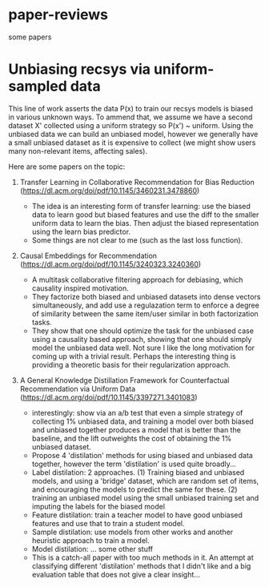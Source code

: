 # paper-reviews
some papers

# Unbiasing recsys via uniform-sampled data
This line of work asserts the data P(x) to train our recsys models is biased in various unknown ways. To ammend that, we assume we have a second dataset X' collected using a uniform strategy so P(x') ~ uniform. Using the unbiased data we can build an unbiased model, however we generally have a small unbiased dataset as it is expensive to collect (we might show users many non-relevant items, affecting sales).

Here are some papers on the topic:

1. Transfer Learning in Collaborative Recommendation for Bias Reduction (https://dl.acm.org/doi/pdf/10.1145/3460231.3478860)
    - The idea is an interesting form of transfer learning: use the biased data to learn good but biased features and use the diff to the smaller uniform data to learn the bias. Then adjust the biased representation using the learn bias predictor.
    - Some things are not clear to me (such as the last loss function).

2. Causal Embeddings for Recommendation (https://dl.acm.org/doi/pdf/10.1145/3240323.3240360)
    - A multitask collaborative filtering approach for debiasing, which causality inspired motivation.
    - They factorize both biased and unbiased datasets into dense vectors simultaneously, and add use a regulazation term to enforce a degree of similarity between the same item/user similar in both factorization tasks.
    - They show that one should optimize the task for the unbiased case using a causality based approach, showing that one should simply model the unbiased data well. Not sure I like the long motivation for coming up with a trivial result. Perhaps the interesting thing is providing a theoretic basis for their regularization approach. 

3. A General Knowledge Distillation Framework for Counterfactual Recommendation via Uniform Data (https://dl.acm.org/doi/pdf/10.1145/3397271.3401083)
    - interestingly: show via an a/b test that even a simple strategy of collecting 1% unbiased data, and training a model over both biased and unbiased together produces a model that is better than the baseline, and the lift outweights the cost of obtaining the 1% unbiased dataset. 
    - Propose 4 'distilation' methods for using biased and unbiased data together, however the term 'distilation' is used quite broadly...
    - Label distilation: 2 approaches. (1) Training biased and unbiased models, and using a 'bridge' dataset, which are random set of items, and encouraging the models to predict the same for these. (2) training an unbiased model using the small unbiased training set and imputing the labels for the biased model
    - Feature distilation: train a teacher model to have good unbiased features and use that to train a student model.
    - Sample distilation: use models from other works and another heuristic approach to train a model.
    - Model distilation: ... some other stuff
    - This is a catch-all paper with too much methods in it. An attempt at classifying different 'distilation' methods that I didn't like and a big evaluation table that does not give a clear insight...
